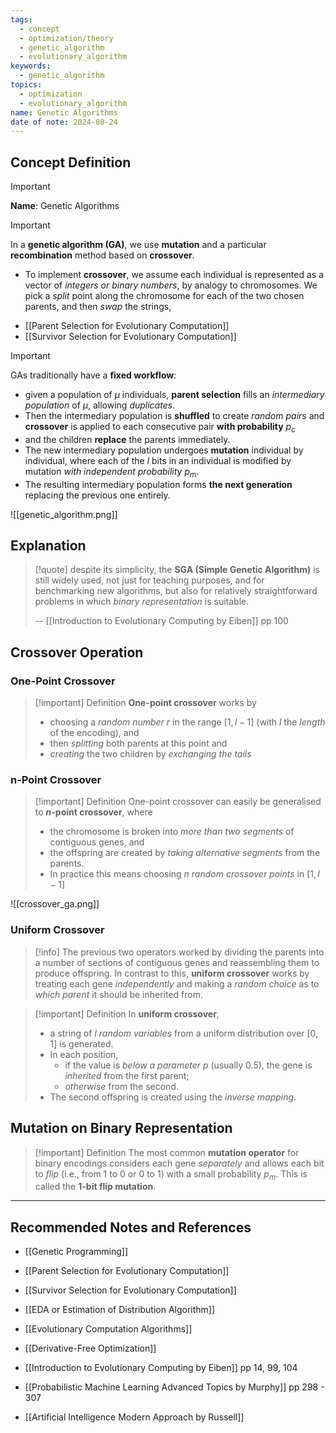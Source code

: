 ```yaml
---
tags:
  - concept
  - optimization/theory
  - genetic_algorithm
  - evolutionary_algorithm
keywords:
  - genetic_algorithm
topics:
  - optimization
  - evolutionary_algorithm
name: Genetic Algorithms
date of note: 2024-08-24
---
```


## Concept Definition

>[!important]
>**Name**: Genetic Algorithms

>[!important] 
>In a **genetic algorithm (GA)**, we use **mutation** and a particular **recombination** method based on **crossover**. 
>- To implement **crossover**, we assume each individual is represented as a vector of *integers or binary numbers*, by analogy to chromosomes. We pick a *split* point along the chromosome for each of the two chosen parents, and then *swap* the strings,

- [[Parent Selection for Evolutionary Computation]]
- [[Survivor Selection for Evolutionary Computation]]

>[!important] 
>GAs traditionally have a **fixed workflow**: 
>- given a population of $\mu$ individuals, **parent selection** fills an *intermediary population* of $\mu$, allowing *duplicates*. 
>- Then the intermediary population is **shuffled** to create *random pairs* and **crossover** is applied to each consecutive pair **with probability** $p_{c}$
>- and the children **replace** the parents immediately.
>- The new intermediary population undergoes **mutation** individual by individual, where each of the $l$ bits in an individual is modified by mutation *with independent probability* $p_m$.
>- The resulting intermediary population forms **the next generation** replacing the previous one entirely.


![[genetic_algorithm.png]]




## Explanation

>[!quote]
>despite its simplicity, the **SGA (Simple Genetic Algorithm)** is still widely used, not just for teaching purposes, and for benchmarking new algorithms, but also for relatively straightforward problems in which *binary representation* is suitable.
>
>-- [[Introduction to Evolutionary Computing by Eiben]] pp 100

## Crossover Operation

### One-Point Crossover

>[!important] Definition
>**One-point crossover** works by 
>- choosing a *random number* $r$ in the range $[1,l− 1]$ (with $l$ the *length* of the encoding), and 
>- then *splitting* both parents at this point and 
>- *creating* the two children by *exchanging the tails*

### n-Point Crossover

>[!important] Definition
>One-point crossover can easily be generalised to **$n$-point crossover**, where 
>- the chromosome is broken into *more than two segments* of contiguous genes, and 
>- the offspring are created by *taking alternative segments* from the parents. 
>- In practice this means choosing $n$ *random crossover points* in $[1,l−1]$

![[crossover_ga.png]]

### Uniform Crossover

>[!info]
>The previous two operators worked by dividing the parents into a number of sections of contiguous genes and reassembling them to produce offspring. In contrast to this, **uniform crossover** works by treating each gene *independently* and making a *random choice* as to *which parent* it should be inherited from.

>[!important] Definition
>In **uniform crossover**, 
>- a string of $l$ *random variables* from a uniform distribution over $[0,1]$ is generated. 
>- In each position, 
>	- if the value is *below a parameter* $p$ (usually 0.5), the gene is *inherited* from the first parent; 
>	- *otherwise* from the second. 
>- The second offspring is created using the *inverse mapping*.

## Mutation on Binary Representation

>[!important] Definition
>The most common **mutation operator** for binary encodings considers each gene *separately* and allows each bit to *flip* (i.e., from 1 to 0 or 0 to 1) with a small probability $p_{m}$. This is called the **$1$-bit flip mutation**.





-----------
##  Recommended Notes and References


- [[Genetic Programming]]
- [[Parent Selection for Evolutionary Computation]]
- [[Survivor Selection for Evolutionary Computation]]

- [[EDA or Estimation of Distribution Algorithm]]
- [[Evolutionary Computation Algorithms]]
- [[Derivative-Free Optimization]]


- [[Introduction to Evolutionary Computing by Eiben]] pp 14, 99, 104
- [[Probabilistic Machine Learning Advanced Topics by Murphy]] pp 298 - 307
- [[Artificial Intelligence Modern Approach by Russell]]